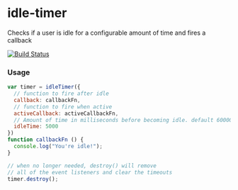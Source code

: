# idle-timer
Checks if a user is idle for a configurable amount of time and fires a callback

[![Build Status](https://travis-ci.org/micnews/idle-timer.svg)](https://travis-ci.org/micnews/idle-timer)


### Usage
```js
var timer = idleTimer({
  // function to fire after idle
  callback: callbackFn,
  // function to fire when active
  activeCallback: activeCallbackFn,
  // Amount of time in milliseconds before becoming idle. default 60000
  idleTime: 5000
})
function callbackFn () {
  console.log("You're idle!");
}

// when no longer needed, destroy() will remove
// all of the event listeners and clear the timeouts
timer.destroy();
```
